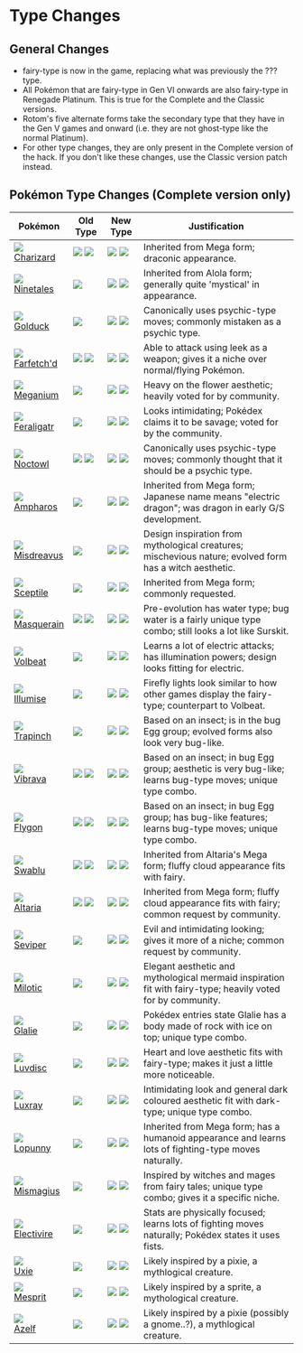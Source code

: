 # Type Changes

## General Changes

- fairy-type is now in the game, replacing what was previously the ??? type.
- All Pokémon that are fairy-type in Gen VI onwards are also fairy-type in Renegade Platinum. This is true for the Complete and the Classic versions.
- Rotom's five alternate forms take the secondary type that they have in the Gen V games and onward (i.e. they are not ghost-type like the normal Platinum).
- For other type changes, they are only present in the Complete version of the hack. If you don't like these changes, use the Classic version patch instead.

## Pokémon Type Changes (Complete version only)

Pokémon                   | Old Type                  | New Type                   | Justification
---                       | ---                       | ---                        | ---
![][006]<br> [Charizard]  | ![][fire]  ![][flying]    | ![][fire]  ![][dragon]     | Inherited from Mega form; draconic appearance.
![][038]<br> [Ninetales]  | ![][fire]                 | ![][fire]  ![][fairy]      | Inherited from Alola form; generally quite 'mystical' in appearance.
![][055]<br> [Golduck]    | ![][water]                | ![][water]  ![][psychic]   | Canonically uses psychic-type moves; commonly mistaken as a psychic type.
![][083]<br> [Farfetch'd] | ![][normal]  ![][flying]  | ![][fighting]  ![][flying] | Able to attack using leek as a weapon; gives it a niche over normal/flying Pokémon.
![][154]<br> [Meganium]   | ![][grass]                | ![][grass]  ![][fairy]     | Heavy on the flower aesthetic; heavily voted for by community.
![][160]<br> [Feraligatr] | ![][water]                | ![][water]  ![][dark]      | Looks intimidating; Pokédex claims it to be savage; voted for by the community.
![][164]<br> [Noctowl]    | ![][normal]  ![][flying]  | ![][psychic]  ![][flying]  | Canonically uses psychic-type moves; commonly thought that it should be a psychic type.
![][181]<br> [Ampharos]   | ![][electric]             | ![][electric]  ![][dragon] | Inherited from Mega form; Japanese name means "electric dragon"; was dragon in early G/S development.
![][200]<br> [Misdreavus] | ![][ghost]                | ![][ghost]  ![][fairy]     | Design inspiration from mythological creatures; mischevious nature; evolved form has a witch aesthetic.
![][254]<br> [Sceptile]   | ![][grass]                | ![][grass]  ![][dragon]    | Inherited from Mega form; commonly requested.
![][284]<br> [Masquerain] | ![][bug]      ![][flying] | ![][bug]  ![][water]       | Pre-evolution has water type; bug water is a fairly unique type combo; still looks a lot like Surskit.
![][313]<br> [Volbeat]    | ![][bug]                  | ![][bug]  ![][electric]    | Learns a lot of electric attacks; has illumination powers; design looks fitting for electric.
![][314]<br> [Illumise]   | ![][bug]                  | ![][bug]  ![][fairy]       | Firefly lights look similar to how other games display the fairy-type; counterpart to Volbeat.
![][328]<br> [Trapinch]   | ![][ground]               | ![][bug]  ![][ground]      | Based on an insect; is in the bug Egg group; evolved forms also look very bug-like.
![][329]<br> [Vibrava]    | ![][ground]  ![][dragon]  | ![][bug]  ![][dragon]      | Based on an insect; in bug Egg group; aesthetic is very bug-like; learns bug-type moves; unique type combo.
![][330]<br> [Flygon]     | ![][ground]  ![][dragon]  | ![][bug]  ![][dragon]      | Based on an insect; in bug Egg group; has bug-like features; learns bug-type moves; unique type combo.
![][333]<br> [Swablu]     | ![][normal]  ![][flying]  | ![][fairy]  ![][flying]    | Inherited from Altaria's Mega form; fluffy cloud appearance fits with fairy.
![][334]<br> [Altaria]    | ![][dragon]  ![][flying]  | ![][dragon]  ![][fairy]    | Inherited from Mega form; fluffy cloud appearance fits with fairy; common request by community.
![][336]<br> [Seviper]    | ![][poison]               | ![][poison]  ![][dark]     | Evil and intimidating looking; gives it more of a niche; common request by community.
![][350]<br> [Milotic]    | ![][water]                | ![][water]  ![][fairy]     | Elegant aesthetic and mythological mermaid inspiration fit with fairy-type; heavily voted for by community.
![][362]<br> [Glalie]     | ![][ice]                  | ![][ice]  ![][rock]        | Pokédex entries state Glalie has a body made of rock with ice on top; unique type combo.
![][370]<br> [Luvdisc]    | ![][water]                | ![][water]  ![][fairy]     | Heart and love aesthetic fits with fairy-type; makes it just a little more noticeable.
![][405]<br> [Luxray]     | ![][electric]             | ![][electric]  ![][dark]   | Intimidating look and general dark coloured aesthetic fit with dark-type; unique type combo.
![][428]<br> [Lopunny]    | ![][normal]               | ![][normal]  ![][fighting] | Inherited from Mega form; has a humanoid appearance and learns lots of fighting-type moves naturally.
![][429]<br> [Mismagius]  | ![][ghost]                | ![][ghost]  ![][fairy]     | Inspired by witches and mages from fairy tales; unique type combo; gives it a specific niche.
![][466]<br> [Electivire] | ![][electric]             | ![][electric] ![][fighting]| Stats are physically focused; learns lots of fighting moves naturally; Pokédex states it uses fists.
![][480]<br> [Uxie]       | ![][psychic]              | ![][psychic]  ![][fairy]   | Likely inspired by a pixie, a mythlogical creature.
![][481]<br> [Mesprit]    | ![][psychic]              | ![][psychic]  ![][fairy]   | Likely inspired by a sprite, a mythological creature.
![][482]<br> [Azelf]      | ![][psychic]              | ![][psychic]  ![][fairy]   | Likely inspired by a pixie (possibly a gnome..?), a mythlogical creature.

[Charizard]: ../pokemon_changes/006/
[Ninetales]: ../pokemon_changes/038/
[Golduck]: ../pokemon_changes/055/
[Farfetch'd]: ../pokemon_changes/083/
[Meganium]: ../pokemon_changes/154/
[Feraligatr]: ../pokemon_changes/160/
[Noctowl]: ../pokemon_changes/164/
[Ampharos]: ../pokemon_changes/181/
[Misdreavus]: ../pokemon_changes/200/
[Sceptile]: ../pokemon_changes/254/
[Masquerain]: ../pokemon_changes/284/
[Volbeat]: ../pokemon_changes/313/
[Illumise]: ../pokemon_changes/314/
[Trapinch]: ../pokemon_changes/328/
[Vibrava]: ../pokemon_changes/329/
[Flygon]: ../pokemon_changes/330/
[Swablu]: ../pokemon_changes/333/
[Altaria]: ../pokemon_changes/334/
[Seviper]: ../pokemon_changes/336/
[Milotic]: ../pokemon_changes/350/
[Glalie]: ../pokemon_changes/362/
[Luvdisc]: ../pokemon_changes/370/
[Luxray]: ../pokemon_changes/405/
[Lopunny]: ../pokemon_changes/428/
[Mismagius]: ../pokemon_changes/429/
[Electivire]: ../pokemon_changes/466/
[Uxie]: ../pokemon_changes/480/
[Mesprit]: ../pokemon_changes/481/
[Azelf]: ../pokemon_changes/482/
[006]: ./img/pokemon/006.png
[038]: ./img/pokemon/038.png
[055]: ./img/pokemon/055.png
[083]: ./img/pokemon/083.png
[154]: ./img/pokemon/154.png
[160]: ./img/pokemon/160.png
[164]: ./img/pokemon/164.png
[181]: ./img/pokemon/181.png
[200]: ./img/pokemon/200.png
[254]: ./img/pokemon/254.png
[284]: ./img/pokemon/284.png
[313]: ./img/pokemon/313.png
[314]: ./img/pokemon/314.png
[328]: ./img/pokemon/328.png
[329]: ./img/pokemon/329.png
[330]: ./img/pokemon/330.png
[333]: ./img/pokemon/333.png
[334]: ./img/pokemon/334.png
[336]: ./img/pokemon/336.png
[350]: ./img/pokemon/350.png
[362]: ./img/pokemon/362.png
[370]: ./img/pokemon/370.png
[405]: ./img/pokemon/405.png
[428]: ./img/pokemon/428.png
[429]: ./img/pokemon/429.png
[466]: ./img/pokemon/466.png
[480]: ./img/pokemon/480.png
[481]: ./img/pokemon/481.png
[482]: ./img/pokemon/482.png
[normal]: ./img/types/normal.png
[fire]: ./img/types/fire.png
[fighting]: ./img/types/fighting.png
[water]: ./img/types/water.png
[flying]: ./img/types/flying.png
[grass]: ./img/types/grass.png
[poison]: ./img/types/poison.png
[electric]: ./img/types/electric.png
[ground]: ./img/types/ground.png
[psychic]: ./img/types/psychic.png
[rock]: ./img/types/rock.png
[ice]: ./img/types/ice.png
[bug]: ./img/types/bug.png
[dragon]: ./img/types/dragon.png
[ghost]: ./img/types/ghost.png
[dark]: ./img/types/dark.png
[fairy]: ./img/types/fairy.png
